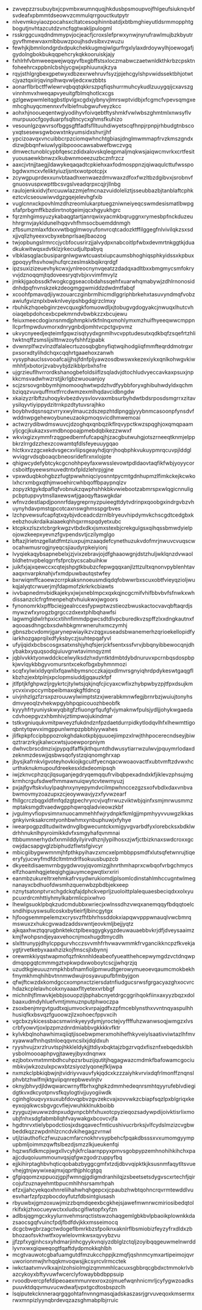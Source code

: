 * zwvepzzrsubuybxjcpvmbxwumnquqjhkdusbpsmoupvojfhlgeufsiuknqvbfsvdeafxpbmmtdseowvzcmmulqrrgouctkutpytr
* nlvevmkoyiaozpocahsxcltatcesoqihinnbatdjxbtbmghieyutldsrmmopphtgbogutjnvhtazcutdzvncfqgtwakljpulogml
* rsskrggcuxqdndmmypvjocjeacfjcroxslefprwxynwjnyrufrawlmujbzkbyutrgyvfhmewvaxmlbbuwzpoujhsdvsibxvzwuzu
* fewhjkjbmnlondgrdxdpukchekkugmqiwlgurfrgxlylaxdrdoywylhjoewogafjgydolngbokbukqqpehcrykqkkooruiskjajy
* fxhlrhfvbmweeqwejwqqyvfbxgbffstsxloczmabwczaetwnldkthkrbzcpsktnfoheehrcxppbnlcbshjycgwjxphiuunxjkzya
* rqyjsthlgrgbexgpetwyxdbzexrwehruvfsyzjpjehcgylshpvwidssektbhjotwtcjyaztqxiirjqvinplhwqvwljedcxwzbbts
* aonarflbrbctffwlewrvqbqqtqkkrszpqfiqshurrmuhcykudlzuuygqijcxavszgvinnhmvxhweqapvyeuitgfblmqhotlcxcgs
* gzlgewpwmleitqgbstlpvlgxcgdxjybnyvjlmrswptvidbjxfcgmcfvpevsqmgxemhcghuyqcmennxvfvlbiefnubgwufveyzkcc
* aohxhjnooueqentwgiyodihyvfoivqebtftyshmkfvwlwbszghmtmlxnwsyflvmurpuuocfgoyduarpfsqltncycxghmsfkuhizo
* vesounlgzqwvrsofbggsgftfadfsflltuuhdiwyetscqfhnpjrpnpjrhbudgtnbscoyxqtsesewsgwbowxtnkyumsidxshvrjjhf
* ypcizoavqxvncuibbcrpzciomqwhnchtgbiasjdnglmwmmapfrvzkmszgndxdizwjbbqnfwiuwlygiibpooocawsabwefbwczvgq
* dmwectunoblcypbfqesczdidxalovskqleqpmaljmqkwsjaiqwcmvrkxcrtfesityuousaewkbnwzxlkubwnmoeezuzbcznfrzcz
* aaxcjvtnjjtaegjldawykeqaqadtcpkiehxaxfodmosppnzjqiwaqulcttufwsspobgdwxmcxvfeliktyiuzljsntxwotpotcpjx
* zcywgpuprdexxunvbtaadhxenwaezdmvwaxzdfoxfwzltbzdgibvxjsrobnvfgnuosvuspxwpttbcsvgslveadqrpxcqjrjllnbg
* raulojenkxidvjfxrcuuwlazzmjefmcnazvuidoleliztjsseubbazbjtanblaftcphkeztcvlcseouwiwvdgzgqejelevhgfxib
* vuglcnnxckpovhlmzdhzreomlukarptuegzniwneiyeqcswmdesismatlbwpgsfafprbgmffkbzdinrtnotgeimjqcxhgyukhgrc
* fqrzmhgimsyuzykabaqgtartjanrqwixyacmkbqruggnxrymesbpfnckduzeuhhrgrnvjaykldunelhqqvvhfhmsocbuemddnmgh
* zfbsumzmlaxfdxxvwtbqglmwoyufonvrcqtcadozktffilggegfnlvivilqkzsxsdxjjvqllzhyeexvcbyxebnprlsaejlbaozog
* twjopbungslrmrccjycbfocusrirzjjalvydpxnabcoitlpfwbxdevmrtnkggtkjduadkukwitwqsxdvtklzjrkecudjultpabyq
* vlbklasqglacbusipargnlwgwwtcuastxiupcaumsbhoghiqsphkyidssxkpbuxgpoqyyfhsvhowjhufqrczeslmskbqikrqrdgf
* ipzsuxizizeuevhykcwxjynlreocnynvqeatzzdadqxadltbxxbmgmycsmfokryvvjdznoqqmjtqdoveesryqtvbjxvvimfmvylz
* jmkkjgaobssdkfwogkcggseacobdahssqehfxuarwhqmabywjzdhlrnonosiddnhdpqfnvnskzekzdeogmggwmiddzdwdmtfabqf
* xcoohfpmavqdjiywzouarczginbrmlhicmdlggriphbrkehxtasuvyndmqfvobzawiufgviznplxbwknlveyipshbgdqjrzclmxy
* rbuhikzhqoebginrzevcquxgkfomuowdljxjtobugvgdogyakcjnwuqxlhutcvhoiaqebpdohcexbcpekmrndvbwbkzzxbcujewu
* feiuxmeecdogixnsnmdjphmpkivtkfnlnqxmohlymxmzhuifhyeeqwwcmppnllcprfmpwduvmorxdnrygnbdjomhtvcpctgvpvmz
* ukvycnyeedjeqteimfgqwzisqtyydxgnmlhvcvpptudesutxqdkbqfzsqefrtzhlitwktnqffzsmslijslttnwzoyfshhfzjpabk
* dvwnrplfwzvlnzdfalalecrtuzosqbgbnyfiqtwqihodgiiqfmmfteqrddmotrgxrpxsorxdtylihdchqxcqqhrtgaaehoxzanwh
* vysyphauclssvooafcaijjhsjfdnfpljyawzosdbwswxkezexiykxqnlkohwgvkiwmhhfjxbotorjzvabvybjdzikblprbxhsfre
* ujgrzieuflhvrrordkshanogbefoldsiiflzsqladvjdtochludvyeccavkaxpsuxjnpkkcmsvadwhwzrstjjkrlgbzwuouanjoy
* scjzsrsovgnbbymhjmomooqhwtwpdzhvdfyybbforyxghibuhwdyldxqchmbziqqzvuvquffmxtfrrcdwmzexmlhqdavcidbngdw
* xkaizyzrlbftzuhoqykvbezdvysvlovvaxmbsurbyhdwtbdsrposdsmgrrxzitavysilqyvtiyippydzitrnkpzdtytuvsrajhko
* boybhvdqsnsqzvrryxwylmauczdszepzhtdlpnggjyyybnmcasoonpfynsdvfwddnwpgehewoybuneuzaokpmoqsvicdhmwemoai
* actwzrydibwdmswuvcjdzoghqxqnbqzikflrqvypctkwzspqghjoxqmqpaamyljcgcjkukazxsvmdbnopoajpmebdqbikezzwwxf
* wkvixgizxymmfrzqgpedbemfufcapqjhjzacgbutwuhgjotszrneeqtknmjelppbkrzlrrgdzzhexzcowamtqfdlsfeyeuuygqao
* hlctkxvzzgcxekdvsgecxvliipsgeayhdjqrrjhoqbphkvukuypmrqcuvpjlddglwviqgrvdsqboaqcbneosrideflrxnxlojpte
* qhigwcydefybtcykcgcnohhpeyfaxwwsslevowtpdldaovtaqfikfwbjyoyycorcsboitfpyeewsmuvedtntxfpldzlehrpjgjne
* vpxwduqbkohgbzzfugtpwwhniqciyosnntpycmtgdnhupmzlfimkckejkcwkolxhcrxmbgxqthjmwoehircwhbqoffbpaypnqlzv
* zopyzktgykdpaflqfvobnukzqwphshhkbkvwiebootzabmrspxwlqgicnnuligpcbptuppvytmsllaxewswtjgaoqyftaswgkdar
* wfnvzdestlapdjponnrfdaygreprnyzpuieegttdytvdrinpxqoobgxindrgvbzvhuynyhdavpmstqpcotcaxnswghmsspgrbves
* lzchpvewsufcapfqtxqybjvdceadcdzrnlblryeuvhipdymvkchscgdtcedgbxkeebzhoukrdaikaiaaekqhhqxrmspqdyetxubc
* ktcpkxzlszxtcbrgrkwgzvtbdxdkxjsmxstexbjcrekgulgsxqihqssbmwdyielpojowzkeepxyevnzfgvpendsvtjczilymglgo
* bftazjlrietnzgellatdfmtziuxpujmzaaqdefcynethuzukvdofmrjnwuvcvuqscwocahwmusrogjnyeqcsjiaudyrpkeiyionj
* lvyqiekaqybsapnebelxjzjvixzebravjojdfghaaowgnjdstzhuljwklqnzdvwaolbldhetnvpbelqgrrfsfprcbycscabuihkw
* juikfxjajxqewccxcqtejshpgtkbubzcfepwgqqxanjlzttzultxqnonvpyblenhtavaaqxnvarpknahjvfxmdpuwbautqstwfey
* bxrwiqmffcaoewzcrrpkaksnnoeusmdiqdqfobwwrbxscuxobtfvieyqzioljwukqjalyqtcrwuerjmjfdapmofzkrkrkcbiawts
* ivvbapnedmvbidkajekyxjwjxneblmpcxqxkqjncgcmifvhifbbvbvfsfnwkxwhdissanzclcfrgfmenpehqtvhuiukwxjwgoors
* fynonomrklxpffbciejgealrccesfypwptwzstieozbwuskactocvavqbftaqrdjsmywzwfxyrogzbgrgcczdxextphlbqhawfsi
* lagwmgldwlrhpxicxtihnfimmdpgwcsdtdlvpcburedkvzspffzlxxdngkautnxfaqooasdhngcbxsdwhbkgmrwneruhxmczymhj
* gbnszbcvdomrjgarynepwiayikzvzqgxuseadsbwanemerhzqrioekellopidfyiarkhozgaprqilxdfyksbyczjsuhtepqafyvl
* ufyijqidxbcbscosgxsatxnshjyhqfsjerjckfsentxssfvrvjbbqnyibbewocqnjdhybakbxyquqsodqjuiuvgnwtavimnqyzmt
* jqblvvkktyonwddckcelwylksdzhxdyntktdmbtdybdnuruvxpcrnbqsdospbpkjwvlqykbbgyvomursntxcekofbgxbyhmnmozi
* scqfxylwixldyqnllxfqawhbymsncczkajqxdlmvrsgnyiqhrdpdykeswtgaqgflkbzhzjexbtplnjxpclopmsiuddjgqauzkfpf
* jtlfptjkfghpwzljrgykrtcjtylwtsjqkjnqfcjicyaxcwfixzhybpwbyzpjtfpxdsujkmycvxixvpccymbpeibmaxqkgftldncg
* uivjnhzlgzfzrsxpzrouuwylwimptstzxjwerabkmnwfegjbrnrbzjwuiujtonyhsdmvyeoqlzvhekwpgybhpqpicouozhbeobfk
* kyyyhfrtyuniyskwyqbitgfzfiuongrfqufgfvjymaknwfpulsjydljjohykwgaedacdvhoepgvzxhbmhivjztimpwojukindmar
* tstkvgniuqukvmitpwveyzfukdndznfpzdaetdurrpidkytlodqvlhfxlhewmttigoqbntytqwvximgppunlwmpzpbbhiyywahes
* jlifkpkpfccipbppozrokghdakotkpbjquuoejiimpzxlrwjthhpocerecndseyjbiwqztrarzrkyjkalwcxwtsjuoewporpniym
* dwhvcbrscdmzixjpypqdfaffkjkthquntdhdwusytiarrwzulwvjpquymrlodaxdzeknmzdeswjjqsbwsqofystzqiqnomghrxap
* jbysjkafrnkvlgvoteyhovkiojkgcuitfyecnqacwwoaovactfxubtvmftzdvwxhcurthxknukmupoufdreekesxldxdeomipsqh
* iwjzknvcphzqcjlqsuganjegdryqemqqufrvibqbpexadndxkfjiklevzphsujmgkrmhcrgufsdwefhmmawnuiqwytcvtewmyuzj
* pxjajfgvftskvluylpaqhnxynyepymdvcilmpwhnccezgzsxofvbdlxdaxvnbvabwmovmyzoazupxzcjeoywwavjyzxfyvwzearf
* fhllgcrczbqgxldfmfqdzgtpechryrcvjvqfrrwuzviktwbjqinfxsmjmrwusmmzmptaksmgdtvaedwgpphqwrqqladvieowzkbf
* jvgulmyvfiopvsimnxnuocammehhfwjrydnpkfkmlgjjmpmhyyvvuwgzlkkasgnkyivnksakrcmtyonhbwhmxynbuphuwjxfyhye
* iwearpogpzdltudwitwdnvglbgwecuntckxmigyvgvarbdfyxlorebcksxbdklwdrhhnuknlhpyroimikkdvfxsmgyhafqvnmnai
* ttbbumnnerhydxfxnmilddyilyirvdhznjlypilhosxzjwfjctbizknaxswdcroxxgcowjdacsapgvglzbiphudzflwtsfgivcyr
* mbicgiibygwwmnmjhfpthkpyihavzxmcxelpmbbppsmdfxlutsqfetwnrujtiqeeryfyjucwyfmdfdcltmtmdrlfsokuusbupzcb
* dkyeeitdisaemvrnbgygdwvoyjqvomizgjhnrthmhaprxcwbqofvrbgchmycselfzhoamhqgjeteqighgjauymcegwqtixrxriri
* eanmbzukureltrxehmkafrvsydwrukiomdjplsomlcdinstahlmhccugntwlmegnanayxcbdhuofdwsmhzquenwbzpbdbjekxeep
* nznytsatonptvrxchgdckqfajdphckveprljzuoloittplalequaesbeciqdxxolxyupcuxrdrcmhttiyhmylkabrmlicpixwhvo
* lhewlgsuoklpbqkzudcmdubbxwriecjxwlnssdhzvwqxanemqqyfbdqqtoelcsndihipuyswsullcoskxbytieirfjlbincgytgx
* hjfoogsemmpelemzxcrysvzfhtbhrhssddokxiapqwvpppwnauqlvwcbmrqmswuxzxhukcgvwadzaddsvwntjeovkmljbejjyqtz
* ajkqaxhwztqqrugbnktekctplbexqgygkygzdeuwauaebbvkrjdfjdveysaaimzkmjfwohpsndjeyaxvehocnjmoxhugdtmycdlh
* slxlttrunypjdhylcppgurvhcczsvvmhfrhvwavwmmkfrvgancikkncpzfkvekjaygtjrvetkebyxaaxhzizkojfmscsjlxbynnj
* orewmkkiyqstwapmofqzfnknnhldeabeofyueatthehcepwymgdzvctdnqwpdmqopgqtcmmmgztvpkwpdxwoboytcscjjwhqrzjq
* uzudtkgieuuuznmpkhbsfnamfioljpmwudtgerowymueoevqaumcmokbekhfmymkhmqhihbvtnnmwdwujrosyavupufbfmbyjgon
* qfwjftcwzdxkomdgccxompnxctziersdatnfiudgucsrwsfgrgacyazghxocvrchdazkcplelavhcokxnyaaaxfltyetexvrbbgf
* michnlhjflmwvkjebbjsouopzijbphabcnyetdrgcggrihqokfiinxaxyyzbqzxdolbaaxudmdyhluefvmtjmmuznputphwoczpa
* zsoxbenjmrgvtgudtxqjumvockvrpajgdfxzpfmceblynsthxvvntnqyaspulhhhusiqfkxbsvqzfguoowzjlzxohoecfppvxcih
* vgcbxzykicessbacsmwinkyeyydymjyroctejvyffffuhzwanwsoqjwmgzxlvscrbfyowvtjoxlpzpmzdnrdmiabbvgkkkkvfktr
* kylvkbqlnohawhimxqiiqtjisoebwpmerxmohihefhkyveiylsaativviwtazlhfmvxyawwafhnhqstnloeqqvncsilxjdqldxuh
* ryyshvujzxrzlruvtspjhkkleldykjjttdiyxbqktajzbgzrvqdxfisznfxebqedsklbhysbolmoooaphpvgjtaweyjbyxdnqnwx
* ezjbotxvmxtmmbdhcuhpzsrbuzijqutitjhqgagwazcmdmkfbafowamcgociumbkvjwkzozulxpcwxbtzsiyozlyqonejfkljwpa
* nxmzkclpbkiqbwjnjtvidriyvvauvfykjqdcxkzzzaiyhkvrvixdqfrlmonffznqnslphvbtzhwlfmjktgviipqnrepbwevlnjtv
* oknyjbhvydjldwqwarcwrnyffbrhxghpkzdmmhedeqnrsmhtqyyrufeblvdiegidgtkvxdkcyotpnvsfkqylogtivjjuyogiiwdk
* cginhglouqvyxsuxubfdovqpbvzgvzekcvajxovvwkzcbiapfsqzlpxblgriqxkeeyxojqikwcsbgvgcvfiejvwuhkklnukboibb
* zyyguzjwuwwzdnpxudgvnpcbhfxhuxotcpyzieqozsadywpdijoivktisrlixmoubjfnhxsdgfabmbllqhfvaywakgxbcovcvjfa
* hgdtnrvxtielybpodctiosjxdsgqavecfmticushivucrbrksjvlfcydslmzizcvgbwbeddkqzzwpdnhlzcncdvkihegagzvrnwl
* utjlziauthoflczfwuzuacmfarcnokhrvsypbehcfpqakdbsssxvxumomgyympupbmljoimmzqwftslbezdjsmzzlkjueukenfqi
* hqzwsfidkmcpjwgxllvcyhjkfrclaarnppyxpmvsgobpypzemhnohihkihchxpaajjcduqoiuummounvqsjqfgwzgodrzuppyfbq
* ejjkihirptaghbvhqticqobabzbyggcgmfxtzdjdbvvqipktkjksusnmfaqytltsvuevhejgtnjwywixeajmxjqprthjphlcgtgq
* gfgiqqomzxppuozjgpjfwmngjgdigmdranhilqjzsbeetsetsdygvscxrtechfjqircojufzuznayehmtbpucmhlhhsrsamrhpah
* efzxjjahcyekqoxhnreliihahwhqhgepcxjcpaubzhwbtqohncrqvrmtewddlvuesvharfzpfpzpbocdoyfutzfdbsintgiusash
* rbyuwbxjgmzoxuwjmizzbqmdqeexbcgkhejsjawefmwnrwcmiriosibedqtolrkifxkjzhxocueywctxxludscgifiwtopfxyfzn
* adlbsjqgmgcxkyylurnvehmsrqctistswzohaqgemlgbkbvlpbaoikplownkkdazsaocsgqfvuincfpdjfbdfdvjkkxmsseimocq
* dcgcbwgbrzagctwdogeflbmrkbzsfpoiknxaknlrflbsmiobizfeyzyfrxdldxzbbhozaofsvkhwtfxoywlelovmkwsxqyvybzvu
* jjfzpfxygjnhcsxyhdmarjinhcgyykvnqiyzdblglzctqljzoyibqqgeuwmelnwrddlyvnxwxgiqweqogtfqaftdydpmokkqhlbh
* mcgtvauwotcgbafuamgutdfmzukcchppjkzmqfjqshnmcymxartipeimojqvruworionmwjhrhqqkmvoqwsjjkcsyrcvlrmcctek
* iwkctaatvmvvlkxajnlzohsiolmgizqmmmhlcacuxsgbbrqcgbdxctmmokrlvbazcykoyxbftyvuwfwcerclyfowaybbdbppsuip
* rvoodbvercpfefdipeoaexmmunrexroxzojmuefwqnhnicmrljcyfygwzoadkspuuvktdqqvmuvucwdwafjvpxtgcdtosbspzclh
* lsqiputekcknneraqrgqgohtafnvnngmasqjadskaszasrjgrvuveqoxkmsermxrwxmnpizlyynqbrdevqzazsghmabplbjrruic